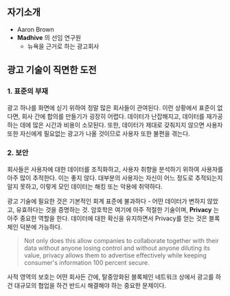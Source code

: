 ## 자기소개

- Aaron Brown
- **Madhive** 의 선임 연구원
  - 뉴욕을 근거로 하는 광고회사

## 광고 기술이 직면한 도전

### 1. 표준의 부재

광고 하나를 화면에 싣기 위하여 정말 많은 회사들이 관여된다. 이런 상황에서 표준이 없다면, 회사 간에 합의를 만들기가 굉장히 어렵다. 데이터가 난잡해지고, 데이터를 재가공하는 데에 많은 시간과 비용이 소모된다. 또한, 데이터가 제대로 갖춰지지 않으면 사용자 또한 자신에게 필요없는 광고가 나올 것이므로 사용자 또한 불편을 겪는다.

### 2. 보안

회사들은 사용자에 대한 데이터를 조직화하고, 사용자 취향을 분석하기 위하여 사용자를 아주 많이 추적한다. 이는 좋지 않다. 대부분의 사용자는 자신이 어느 정도로 추적되는지 알지 못하고, 이렇게 모인 데이터는 해킹 또는 악용에 취약하다.

광고 기술에 필요한 것은 기본적인 회계 표준에 불과하다 - 어떤 데이터가 변하지 않았고, 유효하다는 것을 증명하는 것. 암호학은 여기에 아주 적절한 기술이며, **Privacy** 는 아주 중요한 역할을 한다. 데이터에 대한 확신을 유지하면서 Privacy를 얻는 것은 블록체인 덕분에 가능하다.

> Not only does this allow companies to collaborate together with their data without anyone losing control and without anyone diluting its value, privacy allows them to advertise effectively while keeping consumer's information 100 percent secure.

사적 영역의 보호는 어떤 회사든 간에, 탈중앙화된 블록체인 네트워크 상에서 광고를 하건 대규모의 협업을 하건 반드시 해결해야 하는 중요한 문제이다.
